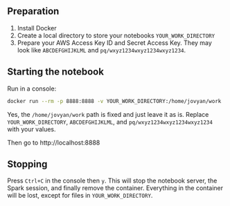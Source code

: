 ## Preparation

1. Install Docker
2. Create a local directory to store your notebooks `YOUR_WORK_DIRECTORY`
3. Prepare your AWS Access Key ID and Secret Access Key. They may look like `ABCDEFGHIJKLML` and `pq/wxyz1234wxyz1234wxyz1234`.

## Starting the notebook

Run in a console:
```bash
docker run --rm -p 8888:8888 -v YOUR_WORK_DIRECTORY:/home/jovyan/work  -e "AWS_ACCESS_KEY_ID=ABCDEFGHIJKLML" -e "AWS_SECRET_ACCESS_KEY=pq/wxyz1234wxyz1234wxyz1234" -t -i matters-analytics
```
Yes, the `/home/jovyan/work` path is fixed and just leave it as is. Replace `YOUR_WORK_DIRECTORY`, `ABCDEFGHIJKLML`, and `pq/wxyz1234wxyz1234wxyz1234` with your values.

Then go to http://localhost:8888

## Stopping

Press `Ctrl+C` in the console then `y`. This will stop the notebook server, the Spark session, and finally remove the container. Everything in the container will be lost, except for files in `YOUR_WORK_DIRECTORY`.